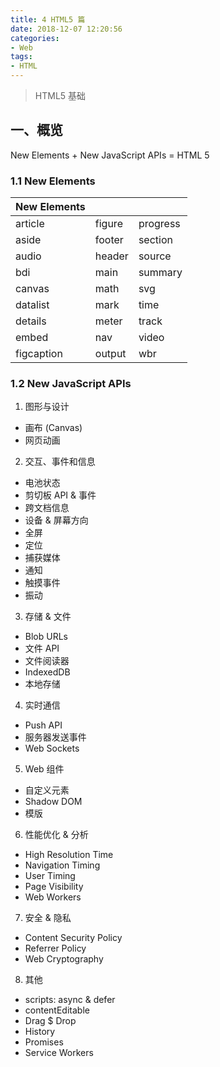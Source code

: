 ```yaml
---
title: 4 HTML5 篇
date: 2018-12-07 12:20:56
categories: 
- Web
tags: 
- HTML
---
```

> HTML5 基础
<!-- more --> 

## 一、概览
New Elements + New JavaScript APIs = HTML 5

### 1.1 New Elements
New Elements|||
-|-|-
article|figure|progress
aside|footer|section
audio|header|source
bdi|main|summary
canvas|math|svg
datalist|mark|time
details|meter|track
embed|nav|video
figcaption|output|wbr

### 1.2 New JavaScript APIs
1. 图形与设计
- 画布 (Canvas)
- 网页动画

2. 交互、事件和信息
- 电池状态
- 剪切板 API & 事件
- 跨文档信息
- 设备 & 屏幕方向
- 全屏
- 定位
- 捕获媒体
- 通知
- 触摸事件
- 振动

3. 存储 & 文件
- Blob URLs
- 文件 API
- 文件阅读器
- IndexedDB
- 本地存储

4. 实时通信
- Push API
- 服务器发送事件
- Web Sockets

5. Web 组件
- 自定义元素
- Shadow DOM
- 模版

6. 性能优化 & 分析
- High Resolution Time
- Navigation Timing
- User Timing
- Page Visibility
- Web Workers

7. 安全 & 隐私
- Content Security Policy
- Referrer Policy 
- Web Cryptography
 
8. 其他
- scripts: async & defer
- contentEditable
- Drag $ Drop
- History
- Promises
- Service Workers

